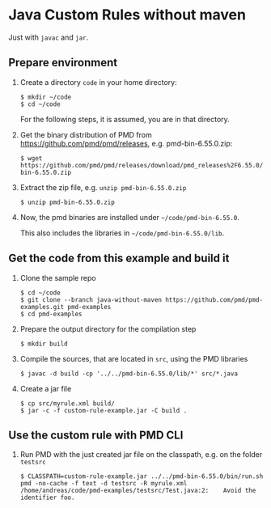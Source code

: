 # Java Custom Rules without maven

Just with `javac` and `jar`.

## Prepare environment

1.  Create a directory `code` in your home directory:

        $ mkdir ~/code
        $ cd ~/code

    For the following steps, it is assumed, you are in that directory.

2.  Get the binary distribution of PMD from <https://github.com/pmd/pmd/releases>, e.g. pmd-bin-6.55.0.zip:

        $ wget https://github.com/pmd/pmd/releases/download/pmd_releases%2F6.55.0/pmd-bin-6.55.0.zip

3.  Extract the zip file, e.g. `unzip pmd-bin-6.55.0.zip`

        $ unzip pmd-bin-6.55.0.zip

4.  Now, the pmd binaries are installed under `~/code/pmd-bin-6.55.0`.

    This also includes the libraries in `~/code/pmd-bin-6.55.0/lib`.

## Get the code from this example and build it

1.  Clone the sample repo

        $ cd ~/code
        $ git clone --branch java-without-maven https://github.com/pmd/pmd-examples.git pmd-examples
        $ cd pmd-examples

2.  Prepare the output directory for the compilation step

        $ mkdir build

3.  Compile the sources, that are located in `src`, using the PMD libraries

        $ javac -d build -cp '../../pmd-bin-6.55.0/lib/*' src/*.java

4.  Create a jar file

        $ cp src/myrule.xml build/
        $ jar -c -f custom-rule-example.jar -C build .

## Use the custom rule with PMD CLI

1.  Run PMD with the just created jar file on the classpath, e.g. on the folder `testsrc`

        $ CLASSPATH=custom-rule-example.jar ../../pmd-bin-6.55.0/bin/run.sh pmd -no-cache -f text -d testsrc -R myrule.xml
        /home/andreas/code/pmd-examples/testsrc/Test.java:2:	Avoid the identifier foo.
